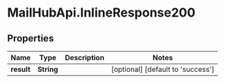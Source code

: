 # MailHubApi.InlineResponse200

## Properties

Name | Type | Description | Notes
------------ | ------------- | ------------- | -------------
**result** | **String** |  | [optional] [default to &#39;success&#39;]


